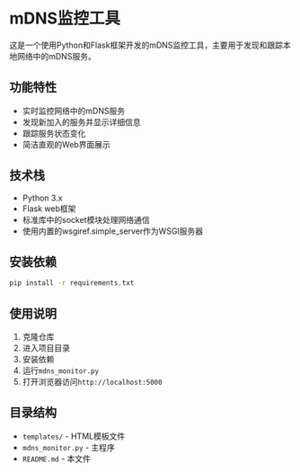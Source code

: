 # mDNS监控工具

这是一个使用Python和Flask框架开发的mDNS监控工具，主要用于发现和跟踪本地网络中的mDNS服务。

## 功能特性
- 实时监控网络中的mDNS服务
- 发现新加入的服务并显示详细信息
- 跟踪服务状态变化
- 简洁直观的Web界面展示

## 技术栈
- Python 3.x
- Flask web框架
- 标准库中的socket模块处理网络通信
- 使用内置的wsgiref.simple_server作为WSGI服务器

## 安装依赖
```bash
pip install -r requirements.txt
```

## 使用说明
1. 克隆仓库
2. 进入项目目录
3. 安装依赖
4. 运行`mdns_monitor.py`
5. 打开浏览器访问`http://localhost:5000`

## 目录结构
- `templates/` - HTML模板文件
- `mdns_monitor.py` - 主程序
- `README.md` - 本文件